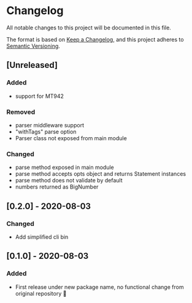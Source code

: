 # Changelog

All notable changes to this project will be documented in this file.

The format is based on [Keep a Changelog](https://keepachangelog.com/en/1.0.0/),
and this project adheres to [Semantic Versioning](https://semver.org/spec/v2.0.0.html).

## [Unreleased]

### Added
- support for MT942

### Removed
- parser middleware support
- "withTags" parse option
- Parser class not exposed from main module

### Changed
- parse method exposed in main module
- parse method accepts opts object and returns Statement instances
- parse method does not validate by default
- numbers returned as BigNumber

## [0.2.0] - 2020-08-03

### Changed
- Add simplified cli bin

## [0.1.0] - 2020-08-03
### Added
- First release under new package name, no functional change from original repository :tada:

